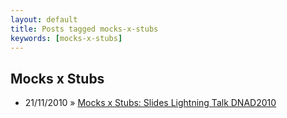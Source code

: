 ```yaml
---
layout: default
title: Posts tagged mocks-x-stubs
keywords: [mocks-x-stubs]
---
```

<h2 class="category">Mocks x Stubs</h2>
<ul class="posts">
<li>
<p>
<span class="date">21/11/2010</span> &raquo; 
<a href="/blog/mocks-x-stubs-slides-lightning-talk-dnad2010">Mocks x Stubs: Slides Lightning Talk DNAD2010</a>
</p>
</li> 
</ul>
